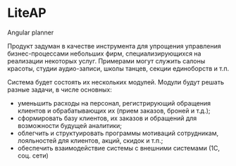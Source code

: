 # LiteAP
Angular planner

Продукт задуман в качестве инструмента для упрощения управления бизнес-процессами небольших фирм, специализирующихся на реализации некоторых услуг. Примерами могут служить салоны красоты, студии аудио-записи, школы танцев, секции единоборств и т.п.

Система будет состоять их нескольких модулей. Модули будут решать разные задачи, в числе основных:
- уменьшить расходы на персонал, регистрирующий обращения клиентов и обрабатывающих их (прием заказов, броней и т.д.);
- сформировать базу клиентов, их заказов и обращений для возможности будущей аналитики;
- облегчить и структуировать программы мотиваций сотрудникам, лояльностей для клиентов, акций, скидок и т.п.;
- обеспечить взаимодействие системы с внешними системами (1С, соц. сети)
